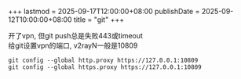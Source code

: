 +++
lastmod = 2025-09-17T12:00:00+08:00
publishDate = 2025-09-12T10:00:00+08:00
title = "git"
+++

开了vpn, 但git push总是失败443或timeout  
给git设置vpn的端口, v2rayN一般是10809  
```
git config --global http.proxy https://127.0.0.1:10809
git config --global https.proxy https://127.0.0.1:10809
```
